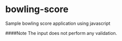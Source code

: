 bowling-score
=============

Sample bowling score application using javascript


####Note
The input does not perform any validation.
